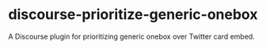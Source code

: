 # discourse-prioritize-generic-onebox

A Discourse plugin for prioritizing generic onebox over Twitter card embed.
